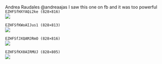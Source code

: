 Andrea Raudales
@andreaajas
I saw this one on fb and it was too powerful
`EZHFSfHXYAQi2ke (828×816)`<br>
![](https://pbs.twimg.com/media/EZHFSfHXYAQi2ke?format=jpg&name=orig)

`EZHFSfKWoAIJus1 (828×813)`<br>
![](https://pbs.twimg.com/media/EZHFSfKWoAIJus1?format=jpg&name=orig)

`EZHFSfJXQAMJRmO (828×816)`<br>
![](https://pbs.twimg.com/media/EZHFSfJXQAMJRmO?format=jpg&name=orig)

`EZHFSfKX0AIRMUJ (828×805)`<br>
![](https://pbs.twimg.com/media/EZHFSfKX0AIRMUJ?format=jpg&name=orig)
